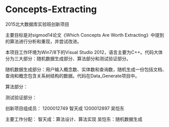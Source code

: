 # Concepts-Extracting
2015北大数据库实验班创新项目

主要目标是对sigmod14论文《Which Concepts Are Worth Extracting》中提到的算法进行分析和重现，并尝试改进。

本项目工作环境为Win7/8下的Visual Studio 2012，语言主要为C++。代码大体分为三大部分：随机数据生成部分、算法部分和测试验证部分。

随机数据生成部分：用户输入概念数、实体数和查询数，随机生成一份包括文档、查询和概念包含关系树结构的数据。代码在Data_Generate项目中。

算法部分：

测试验证部分：

创新项目组成员：
1200012749 智天成
1200012897 吴恺东

主要工作分配：
智天成：算法设计、算法实现
吴恺东：随机数据生成